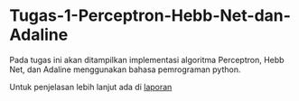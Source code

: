# Tugas-1-Perceptron-Hebb-Net-dan-Adaline
Pada tugas ini akan ditampilkan implementasi algoritma Perceptron, Hebb Net, dan Adaline menggunakan bahasa pemrograman python.


Untuk penjelasan lebih lanjut ada di [laporan](https://github.com/RinRoya/Tugas-1-Perceptron-Hebb-Net-dan-Adaline/blob/main/Tugas%20Implementasi%20Perceptron%2C%20Hebb%20Net%2C%20Adaline_06111840000065_Ridho%20Nur%20Rohman%20Wijaya.pdf)
